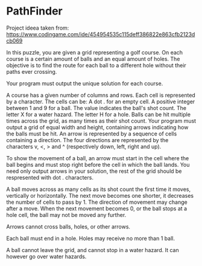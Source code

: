 # PathFinder
Project ideea taken from: https://www.codingame.com/ide/454954535c115deff386822e863cfb2123dcb069 

In this puzzle, you are given a grid representing a golf course.
On each course is a certain amount of balls and an equal amount of holes. The objective is to find the route for each ball to a different hole without their paths ever crossing.

Your program must output the unique solution for each course.

A course has a given number of columns and rows. Each cell is represented by a character.
The cells can be:
A dot . for an empty cell.
A positive integer between 1 and 9 for a ball. The value indicates the ball's shot count.
The letter X for a water hazard.
The letter H for a hole.
Balls can be hit multiple times across the grid, as many times as their shot count.
Your program must output a grid of equal width and height, containing arrows indicating how the balls must be hit.
An arrow is represented by a sequence of cells containing a direction.
The four directions are represented by the characters v, <, > and ^ (respectively down, left, right and up).

To show the movement of a ball, an arrow must start in the cell where the ball begins and must stop right before the cell in which the ball lands.
You need only output arrows in your solution, the rest of the grid should be respresented with dot . characters.

A ball moves across as many cells as its shot count the first time it moves, vertically or horizontally. The next move becomes one shorter, it decreases the number of cells to pass by 1. The direction of movement may change after a move. When the next movement becomes 0, or the ball stops at a hole cell, the ball may not be moved any further.

Arrows cannot cross balls, holes, or other arrows.

Each ball must end in a hole. Holes may receive no more than 1 ball.

A ball cannot leave the grid, and cannot stop in a water hazard. It can however go over water hazards.
